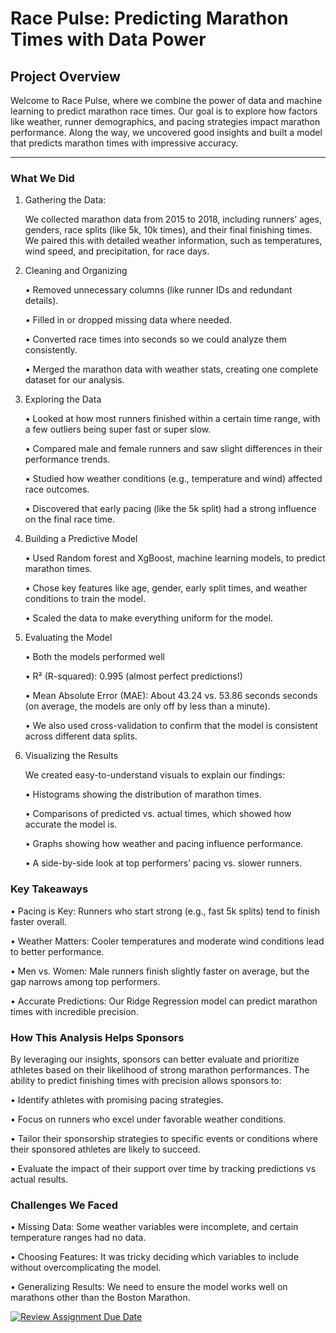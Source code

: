# Race Pulse: Predicting Marathon Times with Data Power

## Project Overview

Welcome to Race Pulse, where we combine the power of data and machine learning to predict marathon race times. Our goal is to explore how factors like weather, runner demographics, and pacing strategies impact marathon performance. Along the way, we uncovered good insights and built a model that predicts marathon times with impressive accuracy.

____

### What We Did

1.	Gathering the Data:

    We collected marathon data from 2015 to 2018, including runners’ ages, genders, race splits (like 5k, 10k times), and their final finishing times. We paired this with detailed weather information, such as temperatures, wind speed, and precipitation, for race days.
2.	Cleaning and Organizing

    •	Removed unnecessary columns (like runner IDs and redundant details).

	•	Filled in or dropped missing data where needed.

	•	Converted race times into seconds so we could analyze them consistently.

	•	Merged the marathon data with weather stats, creating one complete dataset for our analysis.

3.	Exploring the Data

	•	Looked at how most runners finished within a certain time range, with a few outliers being super fast or super slow.

	•	Compared male and female runners and saw slight differences in their performance trends.

	•	Studied how weather conditions (e.g., temperature and wind) affected race outcomes.

	•	Discovered that early pacing (like the 5k split) had a strong influence on the final race time.

4.	Building a Predictive Model

	•	Used Random forest and XgBoost, machine learning models, to predict marathon times.

	•	Chose key features like age, gender, early split times, and weather conditions to train the model.

	•	Scaled the data to make everything uniform for the model.

5.	Evaluating the Model

	•	Both the models performed well

	•	R² (R-squared): 0.995 (almost perfect predictions!)

	•	Mean Absolute Error (MAE): About 43.24 vs. 53.86 seconds seconds (on average, the models are only off by less than a minute).

	•	We also used cross-validation to confirm that the model is consistent across different data splits.

6.	Visualizing the Results

    We created easy-to-understand visuals to explain our findings:

    •	Histograms showing the distribution of marathon times.

    •	Comparisons of predicted vs. actual times, which showed how accurate the model is.

    •	Graphs showing how weather and pacing influence performance.

    •	A side-by-side look at top performers’ pacing vs. slower runners.

### Key Takeaways

•	Pacing is Key: Runners who start strong (e.g., fast 5k splits) tend to finish faster overall.

•	Weather Matters: Cooler temperatures and moderate wind conditions lead to better performance.

•	Men vs. Women: Male runners finish slightly faster on average, but the gap narrows among top performers.

•	Accurate Predictions: Our Ridge Regression model can predict marathon times with incredible precision.

### How This Analysis Helps Sponsors

By leveraging our insights, sponsors can better evaluate and prioritize athletes based on their likelihood of strong marathon performances. The ability to predict finishing times with precision allows sponsors to:

• Identify athletes with promising pacing strategies.

• Focus on runners who excel under favorable weather conditions.

• Tailor their sponsorship strategies to specific events or conditions where their sponsored athletes are likely to succeed.

• Evaluate the impact of their support over time by tracking predictions vs actual results.

### Challenges We Faced

•	Missing Data: Some weather variables were incomplete, and certain temperature ranges had no data.

•	Choosing Features: It was tricky deciding which variables to include without overcomplicating the model.

•	Generalizing Results: We need to ensure the model works well on marathons other than the Boston Marathon.


[![Review Assignment Due Date](https://classroom.github.com/assets/deadline-readme-button-22041afd0340ce965d47ae6ef1cefeee28c7c493a6346c4f15d667ab976d596c.svg)](https://classroom.github.com/a/eG6ocWkI)
